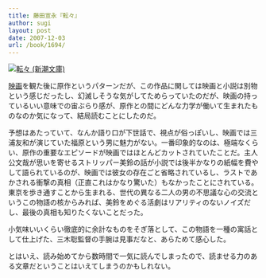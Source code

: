 ```yaml
---
title: 藤田宣永『転々』
author: sugi
layout: post
date: 2007-12-03
url: /book/1694/
---
```

<a href="http://www.amazon.co.jp/exec/obidos/ASIN/4101197180/chezsugi-22/ref=nosim/" name="amazletlink" target="_blank"><img src="http://i0.wp.com/ecx.images-amazon.com/images/I/510WMT0C0CL.SL160.jpg?w=660" alt="転々 (新潮文庫)" class="alignleft" data-recalc-dims="1" /></a>

[映画][1]を観た後に原作というパターンだが、この作品に関しては映画と小説は別物という感じだったし、幻滅しそうな気がしてためらっていたのだが、映画の持っているいい意味での宙ぶらり感が、原作との間にどんな力学が働いて生まれたものなのか気になって、結局読むことにしたのだ。

予想はあたっていて、なんか語り口が下世話で、視点が俗っぽいし、映画では三浦友和が演じていた福原という男に魅力がない。一番印象的なのは、極端なくらい、原作の重要なエピソードが映画ではほとんどカットされていたことだ。主人公文哉が思いを寄せるストリッパー美鈴の話が小説では後半かなりの紙幅を費やして語られているのが、映画では彼女の存在ごと省略されているし、ラストであかされる衝撃の真相（正直これはかなり驚いた）もなかったことにされている。東京を歩き通すことから生まれる、世代の異なる二人の男の不思議な心の交流というこの物語の核からみれば、美鈴をめぐる活劇はリアリティのないノイズだし、最後の真相も知りたくないことだった。

小気味いいくらい徹底的に余計なものをそぎ落として、この物語を一種の寓話として仕上げた、三木聡監督の手腕は見事だなと、あらためて感心した。

とはいえ、読み始めてから数時間で一気に読んでしまったので、読ませる力のある文章だということはいえてしまうのかもしれない。


 [1]: http://tokyosanpo.jp/indexp.html